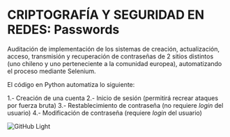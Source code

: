 # CRIPTOGRAFÍA Y SEGURIDAD EN REDES: Passwords
Auditación de implementación de los sistemas de creación, actualización, acceso, transmisión y recuperación de contraseñas de 2 sitios distintos (uno chileno y uno perteneciente a la comunidad europea), automatizando el proceso mediante Selenium.

El código en Python automatiza lo siguiente:

1.- Creación de una cuenta
2.- Inicio de sesión (permitirá recrear ataques por fuerza bruta)
3.- Restablecimiento de contraseña (no requiere *login* del usuario)
4.- Modificación de contraseña (requiere *login* del usuario)

![GitHub Light](https://github.com/github-light.png#gh-dark-mode-only)
